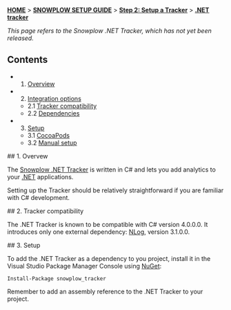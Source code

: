 <a name="top" />

[**HOME**](Home) > [**SNOWPLOW SETUP GUIDE**](Setting-up-Snowplow) > [**Step 2: Setup a Tracker**](Setting-up-a-Tracker) > [**.NET tracker**](.NET-tracker-setup)

*This page refers to the Snowplow .NET Tracker, which has not yet been released.*

## Contents

- 1. [Overview](#overview)
- 2. [Integration options](#integration-options)
  - 2.1 [Tracker compatibility](#compatibility)  
  - 2.2 [Dependencies](#dependencies)
- 3. [Setup](#setup)
  - 3.1 [CocoaPods](#cocoapods)
  - 3.2 [Manual setup](#manual_setup)

<a name="overview" />
## 1. Overvew

The [Snowplow .NET Tracker][dotnet-tracker-github] is written in C# and lets you add analytics to your [.NET][dotnet] applications.

Setting up the Tracker should be relatively straightforward if you are familiar with C# development.

<a name="compatibility" />
## 2. Tracker compatibility

The .NET Tracker is known to be compatible with C# version 4.0.0.0. It introduces only one external dependency: [NLog][nlog], version 3.1.0.0.

<a name="setup" />
## 3. Setup

To add the .NET Tracker as a dependency to you project, install it in the Visual Studio Package Manager Console using [NuGet][nuget]:

```
Install-Package snowplow_tracker
```

Remember to add an assembly reference to the .NET Tracker to your project.

[dotnet]: http://www.microsoft.com/net
[dotnet-tracker-github]: https://github.com/snowplow/snowplow-dotnet-tracker

[nlog]: https://github.com/NLog/NLog
[nuget]: https://www.nuget.org/
